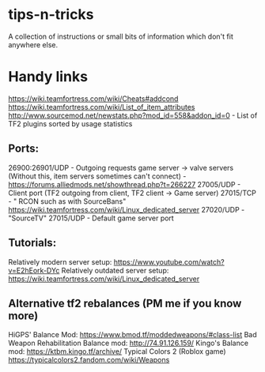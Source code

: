 # tips-n-tricks
A collection of instructions or small bits of information which don't fit anywhere else.

# Handy links
https://wiki.teamfortress.com/wiki/Cheats#addcond
https://wiki.teamfortress.com/wiki/List_of_item_attributes
http://www.sourcemod.net/newstats.php?mod_id=558&addon_id=0 - List of TF2 plugins sorted by usage statistics

## Ports:
26900:26901/UDP - Outgoing requests game server -> valve servers (Without this, item servers sometimes can't connect) - https://forums.alliedmods.net/showthread.php?t=266227
27005/UDP - Client port (TF2 outgoing from client, TF2 client -> Game server)
27015/TCP - " RCON such as with SourceBans" https://wiki.teamfortress.com/wiki/Linux_dedicated_server
27020/UDP - "SourceTV"
27015/UDP - Default game server port

## Tutorials:
Relatively modern server setup: https://www.youtube.com/watch?v=E2hEork-DYc
Relatively outdated server setup: https://wiki.teamfortress.com/wiki/Linux_dedicated_server 

## Alternative tf2 rebalances  (PM me if you know more)
HiGPS' Balance Mod: https://www.bmod.tf/moddedweapons/#class-list
Bad Weapon Rehabilitation Balance mod: http://74.91.126.159/
Kingo's Balance mod: https://ktbm.kingo.tf/archive/
Typical Colors 2 (Roblox game) https://typicalcolors2.fandom.com/wiki/Weapons

